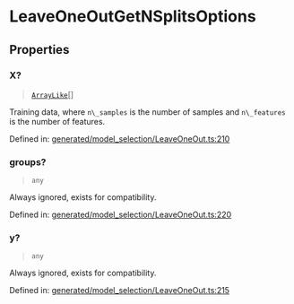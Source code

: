 # LeaveOneOutGetNSplitsOptions

## Properties

### X?

> [`ArrayLike`](../types/ArrayLike.md)[]

Training data, where `n\_samples` is the number of samples and `n\_features` is the number of features.

Defined in:  [generated/model\_selection/LeaveOneOut.ts:210](https://github.com/transitive-bullshit/scikit-learn-ts/blob/122b3c0/packages/sklearn/src/generated/model_selection/LeaveOneOut.ts#L210)

### groups?

> `any`

Always ignored, exists for compatibility.

Defined in:  [generated/model\_selection/LeaveOneOut.ts:220](https://github.com/transitive-bullshit/scikit-learn-ts/blob/122b3c0/packages/sklearn/src/generated/model_selection/LeaveOneOut.ts#L220)

### y?

> `any`

Always ignored, exists for compatibility.

Defined in:  [generated/model\_selection/LeaveOneOut.ts:215](https://github.com/transitive-bullshit/scikit-learn-ts/blob/122b3c0/packages/sklearn/src/generated/model_selection/LeaveOneOut.ts#L215)
